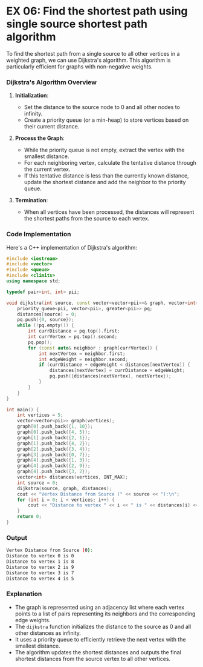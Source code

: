 # EX 06: Find the shortest path using single source shortest path algorithm

To find the shortest path from a single source to all other vertices in a weighted graph, we can use Dijkstra's algorithm. This algorithm is particularly efficient for graphs with non-negative weights.

### Dijkstra's Algorithm Overview

1. **Initialization**:
   - Set the distance to the source node to 0 and all other nodes to infinity.
   - Create a priority queue (or a min-heap) to store vertices based on their current distance.

2. **Process the Graph**:
   - While the priority queue is not empty, extract the vertex with the smallest distance.
   - For each neighboring vertex, calculate the tentative distance through the current vertex.
   - If this tentative distance is less than the currently known distance, update the shortest distance and add the neighbor to the priority queue.

3. **Termination**:
   - When all vertices have been processed, the distances will represent the shortest paths from the source to each vertex.

### Code Implementation

Here's a C++ implementation of Dijkstra's algorithm:

```cpp
#include <iostream>
#include <vector>
#include <queue>
#include <climits>
using namespace std;

typedef pair<int, int> pii;

void dijkstra(int source, const vector<vector<pii>>& graph, vector<int>& distances) {
    priority_queue<pii, vector<pii>, greater<pii>> pq;
    distances[source] = 0;
    pq.push({0, source});
    while (!pq.empty()) {
        int currDistance = pq.top().first;
        int currVertex = pq.top().second;
        pq.pop();
        for (const auto& neighbor : graph[currVertex]) {
            int nextVertex = neighbor.first;
            int edgeWeight = neighbor.second;
            if (currDistance + edgeWeight < distances[nextVertex]) {
                distances[nextVertex] = currDistance + edgeWeight;
                pq.push({distances[nextVertex], nextVertex});
            }
        }
    }
}

int main() {
    int vertices = 5;
    vector<vector<pii>> graph(vertices);
    graph[0].push_back({1, 10});
    graph[0].push_back({4, 5});
    graph[1].push_back({2, 1});
    graph[1].push_back({4, 2});
    graph[2].push_back({3, 4});
    graph[3].push_back({0, 7});
    graph[4].push_back({1, 3});
    graph[4].push_back({2, 9});
    graph[4].push_back({3, 2});
    vector<int> distances(vertices, INT_MAX);
    int source = 0;
    dijkstra(source, graph, distances);
    cout << "Vertex Distance from Source (" << source << "):\n";
    for (int i = 0; i < vertices; i++) {
        cout << "Distance to vertex " << i << " is " << distances[i] << endl;
    }
    return 0;
}
```

### Output

```bash
Vertex Distance from Source (0):
Distance to vertex 0 is 0
Distance to vertex 1 is 8
Distance to vertex 2 is 9
Distance to vertex 3 is 7
Distance to vertex 4 is 5
```

### Explanation

- The graph is represented using an adjacency list where each vertex points to a list of pairs representing its neighbors and the corresponding edge weights.
- The `dijkstra` function initializes the distance to the source as 0 and all other distances as infinity.
- It uses a priority queue to efficiently retrieve the next vertex with the smallest distance.
- The algorithm updates the shortest distances and outputs the final shortest distances from the source vertex to all other vertices.
